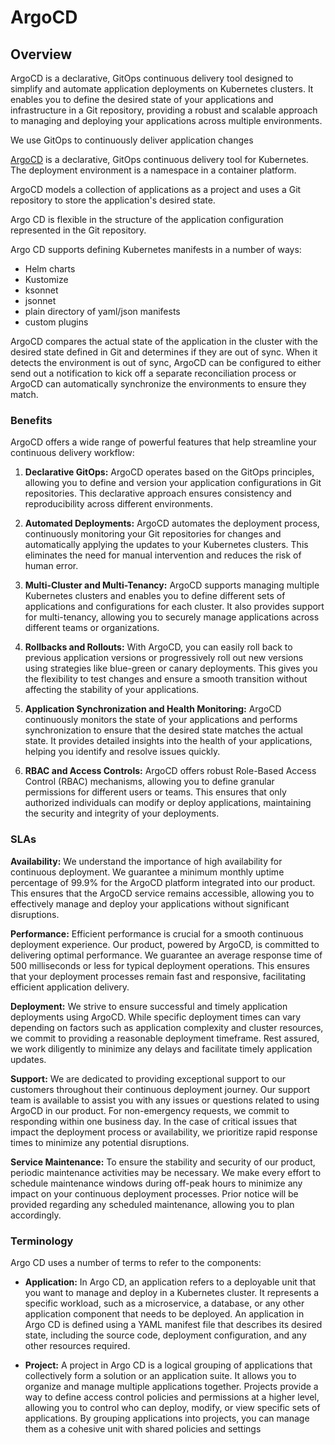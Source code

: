 # ArgoCD

## Overview

ArgoCD is a declarative, GitOps continuous delivery tool designed to simplify and automate application deployments on Kubernetes clusters. It enables you to define the desired state of your applications and infrastructure in a Git repository, providing a robust and scalable approach to managing and deploying your applications across multiple environments.

We use GitOps to continuously deliver application changes

[ArgoCD](https://argoproj.github.io/argo-cd/) is a declarative, GitOps continuous delivery tool for Kubernetes. The deployment environment is a namespace in a container platform.

ArgoCD models a collection of applications as a project and uses a Git repository to store the application's desired state.

Argo CD is flexible in the structure of the application configuration represented in the Git repository.

Argo CD supports defining Kubernetes manifests in a number of ways:

- Helm charts
- Kustomize
- ksonnet
- jsonnet
- plain directory of yaml/json manifests
- custom plugins

ArgoCD compares the actual state of the application in the cluster with the desired state defined in Git and determines if they are out of sync. When it detects the environment is out of sync, ArgoCD can be configured to either send out a notification to kick off a separate reconciliation process or ArgoCD can automatically synchronize the environments to ensure they match.

### Benefits
ArgoCD offers a wide range of powerful features that help streamline your continuous delivery workflow:

1. **Declarative GitOps:** ArgoCD operates based on the GitOps principles, allowing you to define and version your application configurations in Git repositories. This declarative approach ensures consistency and reproducibility across different environments.

2. **Automated Deployments:** ArgoCD automates the deployment process, continuously monitoring your Git repositories for changes and automatically applying the updates to your Kubernetes clusters. This eliminates the need for manual intervention and reduces the risk of human error.

3. **Multi-Cluster and Multi-Tenancy:** ArgoCD supports managing multiple Kubernetes clusters and enables you to define different sets of applications and configurations for each cluster. It also provides support for multi-tenancy, allowing you to securely manage applications across different teams or organizations.

4. **Rollbacks and Rollouts:** With ArgoCD, you can easily roll back to previous application versions or progressively roll out new versions using strategies like blue-green or canary deployments. This gives you the flexibility to test changes and ensure a smooth transition without affecting the stability of your applications.

5. **Application Synchronization and Health Monitoring:** ArgoCD continuously monitors the state of your applications and performs synchronization to ensure that the desired state matches the actual state. It provides detailed insights into the health of your applications, helping you identify and resolve issues quickly.

6. **RBAC and Access Controls:** ArgoCD offers robust Role-Based Access Control (RBAC) mechanisms, allowing you to define granular permissions for different users or teams. This ensures that only authorized individuals can modify or deploy applications, maintaining the security and integrity of your deployments.

### SLAs

**Availability:**
We understand the importance of high availability for continuous deployment. We guarantee a minimum monthly uptime percentage of 99.9% for the ArgoCD platform integrated into our product. This ensures that the ArgoCD service remains accessible, allowing you to effectively manage and deploy your applications without significant disruptions.

**Performance:**
Efficient performance is crucial for a smooth continuous deployment experience. Our product, powered by ArgoCD, is committed to delivering optimal performance. We guarantee an average response time of 500 milliseconds or less for typical deployment operations. This ensures that your deployment processes remain fast and responsive, facilitating efficient application delivery.

**Deployment:**
We strive to ensure successful and timely application deployments using ArgoCD. While specific deployment times can vary depending on factors such as application complexity and cluster resources, we commit to providing a reasonable deployment timeframe. Rest assured, we work diligently to minimize any delays and facilitate timely application updates.

**Support:**
We are dedicated to providing exceptional support to our customers throughout their continuous deployment journey. Our support team is available to assist you with any issues or questions related to using ArgoCD in our product. For non-emergency requests, we commit to responding within one business day. In the case of critical issues that impact the deployment process or availability, we prioritize rapid response times to minimize any potential disruptions.

**Service Maintenance:**
To ensure the stability and security of our product, periodic maintenance activities may be necessary. We make every effort to schedule maintenance windows during off-peak hours to minimize any impact on your continuous deployment processes. Prior notice will be provided regarding any scheduled maintenance, allowing you to plan accordingly.

### Terminology

Argo CD uses a number of terms to refer to the components:

- **Application:** In Argo CD, an application refers to a deployable unit that you want to manage and deploy in a Kubernetes cluster. It represents a specific workload, such as a microservice, a database, or any other application component that needs to be deployed. An application in Argo CD is defined using a YAML manifest file that describes its desired state, including the source code, deployment configuration, and any other resources required.

- **Project:** A project in Argo CD is a logical grouping of applications that collectively form a solution or an application suite. It allows you to organize and manage multiple applications together. Projects provide a way to define access control policies and permissions at a higher level, allowing you to control who can deploy, modify, or view specific sets of applications. By grouping applications into projects, you can manage them as a cohesive unit with shared policies and settings
